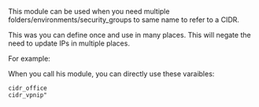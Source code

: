 

  This module can be used when you need multiple folders/environments/security_groups to same name to refer to a CIDR.

  This was you can define once and use in many places. This will negate the need to update IPs in multiple places.

  For example:

  When you call his module, you can directly use these varaibles:

    cidr_office
    cidr_vpnip" 
  
